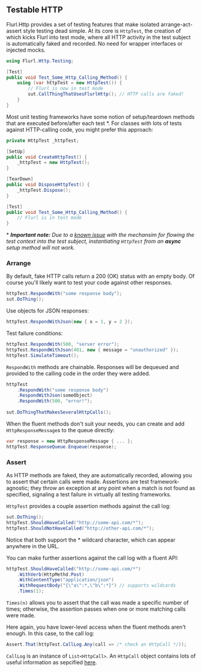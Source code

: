 ## Testable HTTP

Flurl.Http provides a set of testing features that make isolated arrange-act-assert style testing dead simple. At its core is `HttpTest`, the creation of which kicks Flurl into test mode, where all HTTP activity in the test subject is automatically faked and recorded. No need for wrapper interfaces or injected mocks.

````c#
using Flurl.Http.Testing;

[Test]
public void Test_Some_Http_Calling_Method() {
    using (var httpTest = new HttpTest()) {
        // Flurl is now in test mode
        sut.CallThingThatUsesFlurlHttp(); // HTTP calls are faked!
    }
}
````

Most unit testing frameworks have some notion of setup/teardown methods that are executed before/after each test *. For classes with lots of tests against HTTP-calling code, you might prefer this approach:

````c#
private HttpTest _httpTest;

[SetUp]
public void CreateHttpTest() {
    _httpTest = new HttpTest();
}

[TearDown]
public void DisposeHttpTest() {
    _httpTest.Dispose();
}

[Test]
public void Test_Some_Http_Calling_Method() {
    // Flurl is in test mode
}
````

\* _**Important note:** Due to a [known issue](https://github.com/tmenier/Flurl/issues/375) with the mechansim for flowing the test context into the test subject, instantiating `HttpTest` from an **async** setup method will not work._

### Arrange

By default, fake HTTP calls return a 200 (OK) status with an empty body. Of course you'll likely want to test your code against other responses.

````c#
httpTest.RespondWith("some response body");
sut.DoThing();
````

Use objects for JSON responses:

````c#
httpTest.RespondWithJson(new { x = 1, y = 2 });
````

Test failure conditions:

````c#
httpTest.RespondWith(500, "server error");
httpTest.RespondWithJson(401, new { message = "unauthorized" });
httpTest.SimulateTimeout();
````

`RespondWith` methods are chainable. Responses will be dequeued and provided to the calling code in the order they were added.

````c#
httpTest
    .RespondWith("some response body")
    .RespondWithJson(someObject)
    .RespondWith(500, "error!");
    
sut.DoThingThatMakesSeveralHttpCalls();
````

When the fluent methods don't suit your needs, you can create and add `HttpResponseMessage`s to the queue directly:

````c#
var response = new HttpResponseMessage { ... };
httpTest.ResponseQueue.Enqueue(response);
````

### Assert

As HTTP methods are faked, they are automatically recorded, allowing you to assert that certain calls were made. Assertions are test framework-agnostic; they throw an exception at any point when a match is not found as specified, signaling a test failure in virtually all testing frameworks.

`HttpTest` provides a couple assertion methods against the call log:

````c#
sut.DoThing();
httpTest.ShouldHaveCalled("http://some-api.com/*");
httpTest.ShouldNotHaveCalled("http://other-api.com/*");
````

Notice that both support the * wildcard character, which can appear anywhere in the URL.

You can make further assertions against the call log with a fluent API:

````c#
httpTest.ShouldHaveCalled("http://some-api.com/*")
    .WithVerb(HttpMethd.Post)
    .WithContentType("application/json")
    .WithRequestBody("{\"a\":*,\"b\":*}") // supports wildcards
    .Times(1);
````

`Times(n)` allows you to assert that the call was made a specific number of times; otherwise, the assertion passes when one or more matching calls were made.

Here again, you have lower-level access when the fluent methods aren't enough. In this case, to the call log:

````c#
Assert.That(httpTest.CallLog.Any(call => /* check an HttpCall */));
````

`CallLog` is an instance of `List<HttpCall>`. An `HttpCall` object contains lots of useful information as sepcified [here](configuration/#event-handlers).
